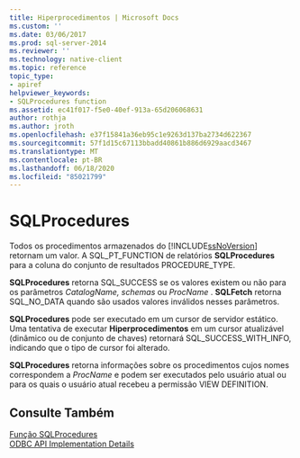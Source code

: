 ```yaml
---
title: Hiperprocedimentos | Microsoft Docs
ms.custom: ''
ms.date: 03/06/2017
ms.prod: sql-server-2014
ms.reviewer: ''
ms.technology: native-client
ms.topic: reference
topic_type:
- apiref
helpviewer_keywords:
- SQLProcedures function
ms.assetid: ec41f017-f5e0-40ef-913a-65d206068631
author: rothja
ms.author: jroth
ms.openlocfilehash: e37f15841a36eb95c1e9263d137ba2734d622367
ms.sourcegitcommit: 57f1d15c67113bbadd40861b886d6929aacd3467
ms.translationtype: MT
ms.contentlocale: pt-BR
ms.lasthandoff: 06/18/2020
ms.locfileid: "85021799"
---
```

# <a name="sqlprocedures"></a>SQLProcedures
  Todos os procedimentos armazenados do [!INCLUDE[ssNoVersion](../../includes/ssnoversion-md.md)] retornam um valor. A SQL_PT_FUNCTION de relatórios **SQLProcedures** para a coluna do conjunto de resultados PROCEDURE_TYPE.  
  
 **SQLProcedures** retorna SQL_SUCCESS se os valores existem ou não para os parâmetros *CatalogName, schemas* ou *ProcName* . **SQLFetch** retorna SQL_NO_DATA quando são usados valores inválidos nesses parâmetros.  
  
 **SQLProcedures** pode ser executado em um cursor de servidor estático. Uma tentativa de executar **Hiperprocedimentos** em um cursor atualizável (dinâmico ou de conjunto de chaves) retornará SQL_SUCCESS_WITH_INFO, indicando que o tipo de cursor foi alterado.  
  
 **SQLProcedures** retorna informações sobre os procedimentos cujos nomes correspondem a *ProcName* e podem ser executados pelo usuário atual ou para os quais o usuário atual recebeu a permissão VIEW DEFINITION.  
  
## <a name="see-also"></a>Consulte Também  
 [Função SQLProcedures](https://go.microsoft.com/fwlink/?LinkId=59364)   
 [ODBC API Implementation Details](odbc-api-implementation-details.md)  
  
  
